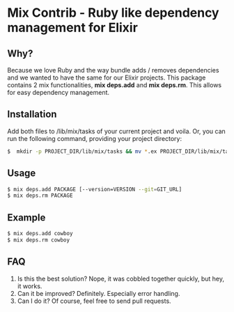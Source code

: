 # Mix Contrib - Ruby like dependency management for Elixir

## Why?
Because we love Ruby and the way bundle adds / removes dependencies and we wanted to have the same for our Elixir projects. This package contains 2 mix functionalities, __mix deps.add__ and __mix deps.rm__. This allows for easy dependency management.

## Installation
Add both files to /lib/mix/tasks of your current project and voila. Or, you can run the following command, providing your project directory:

```bash
$  mkdir -p PROJECT_DIR/lib/mix/tasks && mv *.ex PROJECT_DIR/lib/mix/tasks
```

## Usage
```bash
$ mix deps.add PACKAGE [--version=VERSION --git=GIT_URL]
$ mix deps.rm PACKAGE
```

## Example
```bash
$ mix deps.add cowboy
$ mix deps.rm cowboy
```

## FAQ
1. Is this the best solution? Nope, it was cobbled together quickly, but hey, it works.
2. Can it be improved? Definitely. Especially error handling.
2. Can I do it? Of course, feel free to send pull requests.

